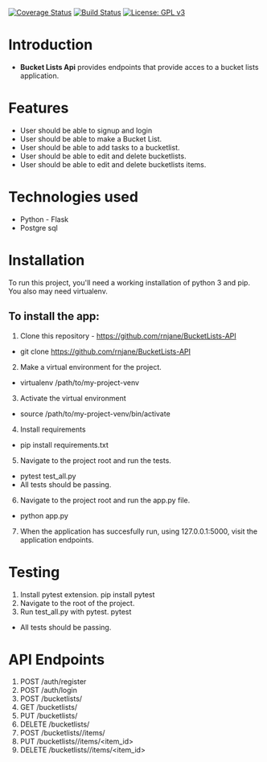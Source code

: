 
[![Coverage Status](https://coveralls.io/repos/github/rnjane/BucketLists-API/badge.svg?branch=develop)](https://coveralls.io/github/rnjane/BucketLists-API?branch=develop)
[![Build Status](https://travis-ci.org/rnjane/BucketLists-API.svg?branch=develop)](https://travis-ci.org/rnjane/BucketLists-API)
[![License: GPL v3](https://img.shields.io/badge/License-GPL%20v3-blue.svg)](https://www.gnu.org/licenses/gpl-3.0)
# Introduction

* **Bucket Lists Api** provides endpoints that provide acces to a bucket lists application.

# Features
  * User should be able to signup and login
  * User should be able to make a Bucket List.
  * User should be able to add tasks to a bucketlist.
  * User should be able to edit and delete bucketlists.
  * User should be able to edit and delete bucketlists items.

# Technologies used
  * Python - Flask
  * Postgre sql

# Installation
To run this project, you'll need a working installation of python 3 and pip. You also may need virtualenv.

## To install the app:
1. Clone this repository - https://github.com/rnjane/BucketLists-API
- git clone https://github.com/rnjane/BucketLists-API
2. Make a virtual environment for the project.
- virtualenv /path/to/my-project-venv
3. Activate the virtual environment
- source /path/to/my-project-venv/bin/activate
4. Install requirements 
- pip install requirements.txt
5. Navigate to the project root and run the tests.
- pytest test_all.py
- All tests should be passing.
6. Navigate to the project root and run the app.py file.
- python app.py
7. When the application has succesfully run, using 127.0.0.1:5000, visit the application endpoints. 


# Testing
1. Install pytest extension.
pip install pytest
2. Navigate to the root of the project.
3. Run test_all.py with pytest.
pytest
- All tests should be passing.

# API Endpoints
1. POST /auth/register
2. POST /auth/login
3. POST /bucketlists/
4. GET /bucketlists/<id>
5. PUT /bucketlists/<id>
6. DELETE /bucketlists/<id>
7. POST /bucketlists/<id>/items/
8. PUT /bucketlists/<id>/items/<item_id>
9. DELETE /bucketlists/<id>/items/<item_id>